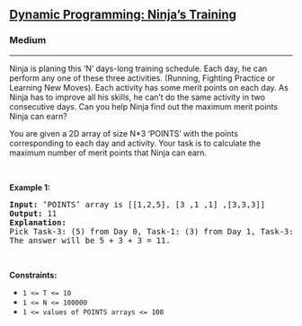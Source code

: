 <h2><a href="https://www.codingninjas.com/studio/problems/ninja-s-training_3621003">Dynamic Programming: Ninja’s Training</a></h2><h3>Medium</h3><hr><div>

<p>Ninja is planing this ‘N’ days-long training schedule. Each day, he can perform any one of these three activities. (Running, Fighting Practice or Learning New Moves). Each activity has some merit points on each day. As Ninja has to improve all his skills, he can’t do the same activity in two consecutive days. Can you help Ninja find out the maximum merit points Ninja can earn?

You are given a 2D array of size N*3 ‘POINTS’ with the points corresponding to each day and activity. Your task is to calculate the maximum number of merit points that Ninja can earn.</p>

<p>&nbsp;</p>
<p><strong class="example">Example 1:</strong></p>

<pre><strong>Input:</strong> ‘POINTS’ array is [[1,2,5], [3 ,1 ,1] ,[3,3,3]]
<strong>Output:</strong> 11
<strong>Explanation:</strong>
Pick Task-3: (5) from Day 0, Task-1: (3) from Day 1, Task-3: (3) from Day 3;
The answer will be 5 + 3 + 3 = 11.
</pre>

<p>&nbsp;</p>
<p><strong>Constraints:</strong></p>

<ul>
	<li><code>1 <= T <= 10</code></li>
	<li><code>1 <= N <= 100000</code></li>
	<li><code>1 <= values of POINTS arrays <= 100 </code></li>
</ul>
